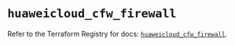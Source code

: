 # `huaweicloud_cfw_firewall`

Refer to the Terraform Registry for docs: [`huaweicloud_cfw_firewall`](https://registry.terraform.io/providers/huaweicloud/huaweicloud/1.71.1/docs/resources/cfw_firewall).
